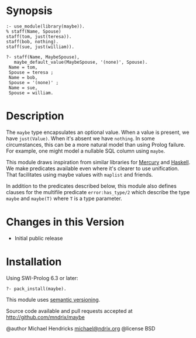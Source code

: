 # Synopsis

    :- use_module(library(maybe)).
    % staff(Name, Spouse)
    staff(tom, just(teresa)).
    staff(bob, nothing).
    staff(sue, just(william)).

    ?- staff(Name, MaybeSpouse),
       maybe_default_value(MaybeSpouse, '(none)', Spouse).
     Name = tom,
     Spouse = teresa ;
     Name = bob,
     Spouse = '(none)' ;
     Name = sue,
     Spouse = william.

# Description

The `maybe` type encapsulates an optional value.  When a value is present, we have `just(Value)`.  When it's absent we have `nothing`.  In some circumstances, this can be a more natural model than using Prolog failure.  For example, one might model a nullable SQL column using `maybe`.

This module draws inspiration from similar libraries for [Mercury](http://www.mercurylang.org/information/doc-release/mercury_library/maybe.html#maybe) and [Haskell](http://hackage.haskell.org/package/base/docs/Data-Maybe.html).  We make predicates available even where it's clearer to use unification.  That facilitates using maybe values with `maplist` and friends.

In addition to the predicates described below, this module also defines clauses for the multifile predicate `error:has_type/2` which describe the type `maybe` and `maybe(T)` where `T` is a type parameter.

# Changes in this Version

  * Initial public release

# Installation

Using SWI-Prolog 6.3 or later:

    ?- pack_install(maybe).

This module uses [semantic versioning](http://semver.org/).

Source code available and pull requests accepted at
http://github.com/mndrix/maybe

@author Michael Hendricks <michael@ndrix.org>
@license BSD
